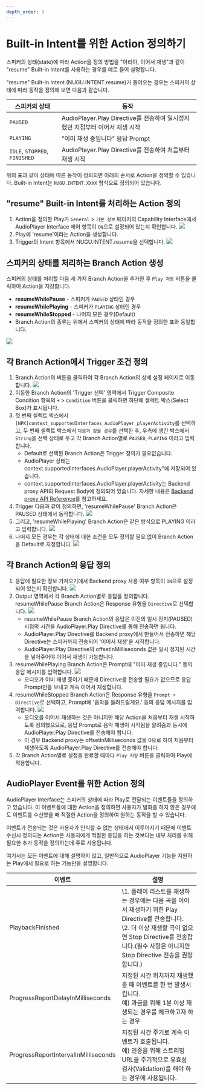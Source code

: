 ```yaml
---
depth_order: 3
---
```


# Built-in Intent를 위한 Action 정의하기

스피커의 상태(state)에 따라 Action을 정의 방법을 "아리아, 이어서 재생"과 같이 "resume" Built-in Intent를 사용하는 경우를 예로 들어 설명합니다.

"resume" Built-in Intent (NUGU.INTENT.resume)가 들어오는 경우는 스피커의 상태에 따라 동작을 정의해 보면 다음과 같습니다.

| 스피커의 상태                        | 동작                                                      |
|--------------------------------|---------------------------------------------------------|
| `PAUSED`                       | AudioPlayer.Play Directive를 전송하여 일시정지했던 지점부터 이어서 재생 시작  |
| `PLAYING`                      | "이미 재생 중입니다" 응답 Prompt                                  |
| `IDLE`, `STOPPED`, `FINISHED`  | AudioPlayer.Play Directive를 전송하여 처음부터 재생 시작             |

위의 표과 같이 상태에 따른 동작이 정의되면 아래의 순서로 Action을 정의할 수 있습니다. Built-in Intent는 `NUGU.INTENT.XXXX` 형식으로 정의되어 있습니다.

## "resume" Built-in Intent를 처리하는 Action 정의

1. Action을 정의할 Play가 `General` > `기본 정보` 페이지의 Capability Interface에서 AudioPlayer Interface 제어 항목이 `ON`으로 설정되어 있는지 확인합니다. ![](../../../assets/images/audioplay-define-built-in-intent-01.png)
2. Play에 'resume'이라는 Action을 생성합니다.
3. Trigger의 Intent 항목에서 NUGU.INTENT.resume을 선택합니다. ![](../../../assets/images/audioplay-define-built-in-intent-02.png)

## 스피커의 상태를 처리하는 Branch Action 생성

스피커의 상태를 처리할 다음 세 가지 Branch Action을 추가한 후 `Play 저장` 버튼을 클릭하여 Action을 저장합니다.

* **resumeWhilePause** - 스피커가 `PAUSED` 상태인 경우
* **resumeWhilePlaying** - 스피커가 `PLAYING` 상태인 경우
* **resumeWhileStopped** - 나머지 모든 경우(Default)
* Branch Action의 종류는 위에서 스피커의 상태에 따라 동작을 정의한 표와 동일합니다.

![](../../../assets/images/audioplay-define-built-in-intent-03.gif)

## 각 Branch Action에서 Trigger 조건 정의

1. Branch Action의 버튼을 클릭하여 각 Branch Action의 상세 설정 페이지로 이동합니다. ![](../../../assets/images/audioplay-define-built-in-intent-04.png)
2. 이동한 Branch Action의 'Trigger 선택' 영역에서 Trigger Composite Condition 항목의 `+` > `Condition` 버튼을 클릭하면 하단에 셀렉트 박스(Select Box)가 표시됩니다.
3. 첫 번째 셀렉트 박스에서 `[NPK]context_supportedInterfaces_AudioPlayer_playerActivity`를 선택하고, 두 번째 셀렉트 박스에서 `다음과 같을 경우`를 선택한 후, 우측에 생긴 박스에서 `String`을 선택 상태로 두고 각 Branch Action별로 `PAUSED`, `PLAYING` 이라고 입력합니다.
   * Default로 선택된 Branch Action은 Trigger 정의가 필요없습니다.
   * AudioPlayer 상태는 context.supportedInterfaces.AudioPlayer.playerActivity"에 저장되어 있습니다.
   * context.supportedInterfaces.AudioPlayer.playerActivity는 Backend proxy API의 Request Body에 정의되어 있습니다. 자세한 내용은 [Backend proxy API Reference](../use-backend-proxy#backend-proxyapireference)를 참고하세요.
4. Trigger 다음과 같이 정의하면, 'resumeWhilePause' Branch Action은 PAUSED 상태에서 동작합니다. ![](../../../assets/images/audioplay-define-built-in-intent-05.gif)
5. 그리고, 'resumeWhilePlaying' Branch Action은 같은 방식으로 PLAYING 이라고 입력합니다. ![](../../../assets/images/audioplay-define-built-in-intent-06.png)
6. 나머지 모든 경우는 각 상태에 대한 조건을 모두 정의할 필요 없이 Branch Action을 Default로 지정합니다. ![](../../../assets/images/audioplay-define-built-in-intent-07.png)

## 각 Branch Action의 응답 정의

1. 응답에 필요한 정보 가져오기에서 Backend proxy 사용 여부 항목이 `ON`으로 설정되어 있는지 확인합니다. ![](../../../assets/images/audioplay-define-built-in-intent-08.png)
2. Output 영역에서 각 Branch Action별로 응답을 정의합니다. resumeWhilePause Branch Action은 Response 유형을 `Directive`로 선택합니다. ![](../../../assets/images/audioplay-define-built-in-intent-09.png)
   * resumeWhilePause Branch Action의 응답은 이전의 일시 정지(PAUSED) 시점의 시간을 AudioPlayer.Play Directive를 통해 전송하면 됩니다.
   * AudioPlayer.Play Directive를 Backend proxy에서 만들어서 전송하면 해당 Directive는 스피커까지 전송되어 '이어서 재생'을 시작합니다.
   * AudioPlayer.Play Directive의 offsetInMilliseconds 값은 일시 정지된 시간을 넣어주어야 이어서 재생이 가능합니다.
3. resumeWhilePlaying Branch Action은 Prompt에 "이미 재생 중입니다." 등의 응답 메시지를 입력합니다. ![](../../../assets/images/audioplay-define-built-in-intent-10.png)
   * 오디오가 이미 재생 중이기 때문에 Directive를 전송할 필요가 없으므로 응답 Prompt만을 보내고 계속 이어서 재생합니다.
4. resumeWhileStopped Branch Action은 Response 유형을 `Prompt + Directive`로 선택하고, Prompt에 '음악을 들려드릴게요.' 등의 응답 메시지를 입력합니다. ![](../../../assets/images/audioplay-define-built-in-intent-11.png)
   * 오디오를 이어서 재생하는 것은 아니지만 해당 Action을 처음부터 재생 시작하도록 정의했으므로, 응답 Prompt로 음악 재생이 시작됨을 알려줌과 동시에 AudioPlayer.Play Directive를 전송해야 합니다.
   * 이 경우 Backend proxy는 offsetInMilliseconds 값을 0으로 하여 처음부터 재생하도록 AudioPlayer.Play Directive를 전송해야 합니다.
5. 각 Branch Action별로 설정을 완료할 때마다 `Play 저장` 버튼을 클릭하여 Play에 적용합니다.

## AudioPlayer Event를 위한 Action 정의

AudioPlayer Interface는 스피커의 상태에 따라 Play로 전달되는 이벤트들을 정의하고 있습니다. 이 이벤트들에 대한 Action을 정의하면 사용자가 발화를 하지 않은 경우에도 이벤트를 수신했을 때 적절한 Action을 정의하여 원하는 동작을 할 수 있습니다.

이벤트가 전송되는 것은 사용자가 인식할 수 없는 상태에서 이루어지기 때문에 이벤트 수신시 정의되는 Action은 사용자에게 적절한 응답을 하는 것보다는 내부 처리를 위해 필요한 추가 동작을 정의하는데 주로 사용됩니다.

여기서는 모든 이벤트에 대해 설명하지 않고, 일반적으로 AudioPlayer 기능을 지원하는 Play에서 필요로 하는 기능만을 설명합니다.

| 이벤트                                   | 설명                                                                                                                                                     |
|---------------------------------------|--------------------------------------------------------------------------------------------------------------------------------------------------------|
| PlaybackFinished                      | \1. 플레이 리스트를 재생하는 경우에는 다음 곡을 이어서 재생하기 위한 Play Directive를 전송합니다.<br/>\2. 더 이상 재생할 곡이 없으면 Stop Directive를 전송합니다.(필수 사항은 아니지만 Stop Directive 전송을 권장합니다.)  |
| ProgressReportDelayInMilliseconds     | 지정된 시간 위치까지 재생했을 때 이벤트를 한 번 발생시킵니다.<br/>예) 과금을 위해 1분 이상 재생되는 경우를 체크하고자 하는 경우                                                                           |
| ProgressReportIntervalInMilliseconds  | 지정된 시간 주기로 계속 이벤트가 호출됩니다.<br/>예) 인증을 위해 스트리밍 URL을 주기적으로 유효성 검사(Validation)를 해야 하는 경우에 사용됩니다.                                                           |
